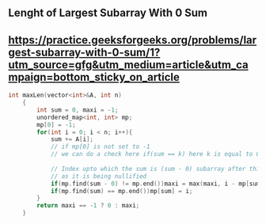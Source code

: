 ## Lenght of Largest Subarray With 0 Sum
## https://practice.geeksforgeeks.org/problems/largest-subarray-with-0-sum/1?utm_source=gfg&utm_medium=article&utm_campaign=bottom_sticky_on_article

```cpp
int maxLen(vector<int>&A, int n)
    {   
        int sum = 0, maxi = -1;
        unordered_map<int, int> mp;
        mp[0] = -1;
        for(int i = 0; i < n; i++){
            sum += A[i];
            // if mp[0] is not set to -1
            // we can do a check here if(sum == k) here k is equal to 0 we can update with i + 1 as max index
            
            // Index upto which the sum is (sum - 0) subarray after this index to ith index will have sum as 0
            // as it is being nullified
            if(mp.find(sum - 0) != mp.end())maxi = max(maxi, i - mp[sum - 0]);
            if(mp.find(sum) == mp.end())mp[sum] = i;
        }
        return maxi == -1 ? 0 : maxi;
    }
```
